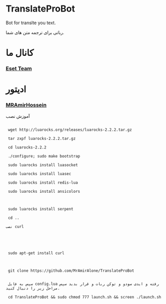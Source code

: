 # TranslateProBot
Bot for translte you text.



رباتی برای ترجمه متن های شما.



</pre>
<h1>کانال ما</h1>
<a href="t.me/Eset_tm"><h3>Eset Team</h3></a>
<h1>ادیتور</h1>
<a href="t.me/MRAmirAlone"><h3>MRAmirHossein</h3></a>



آموزش نصب



```

 wget http://luarocks.org/releases/luarocks-2.2.2.tar.gz

 tar zxpf luarocks-2.2.2.tar.gz

 cd luarocks-2.2.2

 ./configure; sudo make bootstrap

 sudo luarocks install luasocket

 sudo luarocks install luasec

 sudo luarocks install redis-lua

 sudo luarocks install ansicolors



 sudo luarocks install serpent

 cd ..

```




````
نصب curl





 sudo apt-get install curl



 git clone https://github.com/MrAmirAlone/TranslateProBot
 
 
 سپس به فایل config.lua رفته و ایدی سودو و توکن ربات و قرار بدید سپس مراحل زیر را دنبال کنید.

 cd TranslateProBot && sudo chmod 777 launch.sh && screen ./launch.sh
 


````

